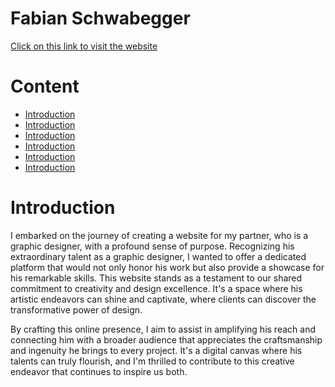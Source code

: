 # Fabian Schwabegger

[Click on this link to visit the website](https://obiwanbonobi.github.io/PP1/)


# Content

- [Introduction](#introduction)
- [Introduction](#introduction)
- [Introduction](#introduction)
- [Introduction](#introduction)
- [Introduction](#introduction)
- [Introduction](#introduction)


# Introduction

I embarked on the journey of creating a website for my partner, who is a graphic designer, with a profound sense of purpose. Recognizing his extraordinary talent as a graphic designer, I wanted to offer a dedicated platform that would not only honor his work but also provide a showcase for his remarkable skills. This website stands as a testament to our shared commitment to creativity and design excellence. It's a space where his artistic endeavors can shine and captivate, where clients can discover the transformative power of design. 

By crafting this online presence, I aim to assist in amplifying his reach and connecting him with a broader audience that appreciates the craftsmanship and ingenuity he brings to every project. It's a digital canvas where his talents can truly flourish, and I'm thrilled to contribute to this creative endeavor that continues to inspire us both.